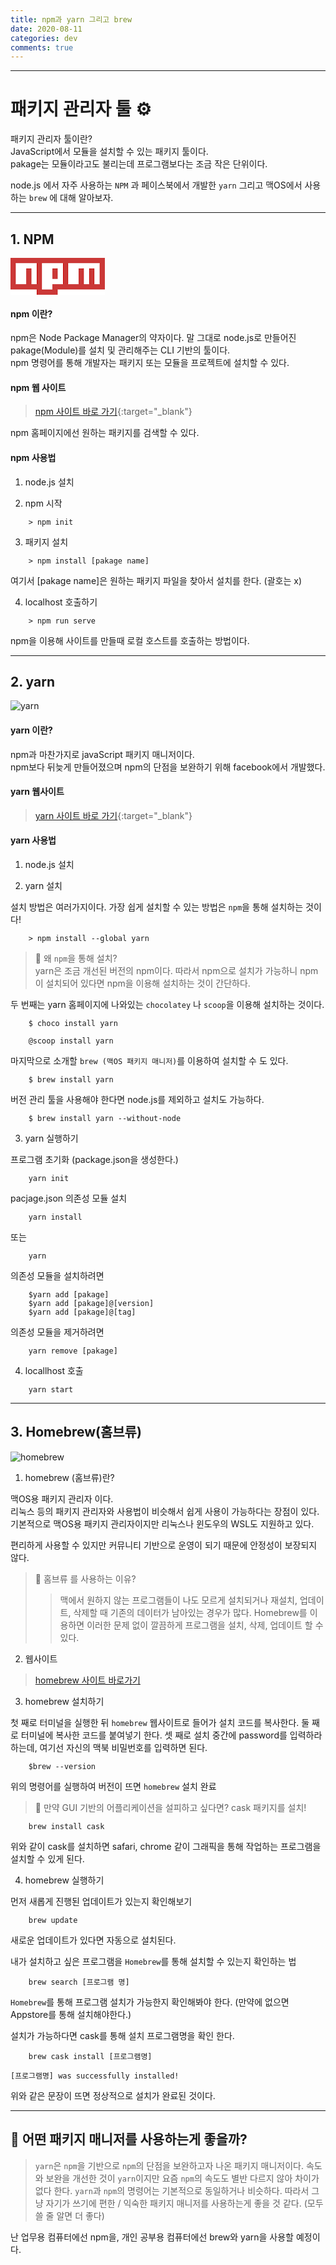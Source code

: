 ```yaml
---
title: npm과 yarn 그리고 brew
date: 2020-08-11
categories: dev
comments: true
---
```


---
# 패키지 관리자 툴 ⚙

패키지 관리자 툴이란?  
JavaScript에서 모듈을 설치할 수 있는 패키지 툴이다.  
pakage는 모듈이라고도 불리는데 프로그램보다는 조금 작은 단위이다.


node.js 에서 자주 사용하는 `NPM` 과 페이스북에서 개발한 `yarn`  그리고 맥OS에서 사용하는 `brew` 에 대해 알아보자.

---

## 1. NPM


![npm](data:image/png;base64,iVBORw0KGgoAAAANSUhEUgAAAJcAAAA7CAMAAABBn+jeAAAAJFBMVEX////LODfJKCfot7bgmJfOSUnFAADuy8v14eHGEA7kqKfXdXRcp15cAAAA+0lEQVRoge3Z4Q7CIAwEYCiMse3939cYwSUlpaCSkXn3y7Bb/WaiJmDsnDFXA4TA1Re4+jK9i9SMaIq3Zhd5p4UGNHk8cddqtITe5hbVJs9auNwAl97kcXDBBVfFdX7XNVfRFF2Rv3ovNLhs2J4JXnVRau6q61U8mzEvZFiDa0kXdFceobuIvVncUhMuuOCCCy644Pp3F83pOlIca17tKgIXXHDd01XMyC7+a/nN/hd3Ge4q9r/swmP5FfkJpFubZ9qi0b/vK/4//jRw9QWuvkzr6j6KqLg+ON+QYnxzxFOMzDraZ6nhz15JkD6VvL7rM0Yk2Hrggguum7oeyc0jXd/03kcAAAAASUVORK5CYII= "npm logo")  





#### npm 이란?

npm은 Node Package Manager의 약자이다. 말 그대로 node.js로 만들어진 pakage(Module)를 설치 및 관리해주는 CLI 기반의 툴이다.  
npm 명령어를 통해 개발자는 패키지 또는 모듈을 프로젝트에 설치할 수 있다.


#### npm 웹 사이트

> [npm 사이트 바로 가기](https://npmjs.org){:target="_blank"}

npm 홈페이지에선 원하는 패키지를 검색할 수 있다.

#### npm 사용법

1. node.js 설치

2. npm 시작

```
    > npm init
```

3. 패키지 설치

```
    > npm install [pakage name]
```
여기서 [pakage name]은 원하는 패키지 파일을 찾아서 설치를 한다. (괄호는 x)

4. localhost 호출하기

```
    > npm run serve
```
npm을 이용해 사이트를 만들때 로컬 호스트를 호출하는 방법이다.  

---

## 2. yarn

![yarn](https://encrypted-tbn0.gstatic.com/images?q=tbn%3AANd9GcRWseHnrqbiy8Y2gX_t__UCfgKjFssaSJCPMQ&usqp=CAU "yarn")  



#### yarn 이란?

npm과 마찬가지로 javaScript 패키지 매니저이다.  
npm보다 뒤늦게 만들어졌으며 npm의 단점을 보완하기 위해 facebook에서 개발했다.

#### yarn 웹사이트

> [yarn 사이트 바로 가기](https://yarnpkg.com/){:target="_blank"}

#### yarn 사용법

1. node.js 설치

2. yarn 설치

설치 방법은 여러가지이다. 가장 쉽게 설치할 수 있는 방법은 `npm`을 통해 설치하는 것이다!  

```
    > npm install --global yarn
```
> 🤔 왜 `npm`을 통해 설치?  
> yarn은 조금 개선된 버전의 npm이다. 따라서 npm으로 설치가 가능하니
> npm이 설치되어 있다면 npm을 이용해 설치하는 것이 간단하다.

두 번째는 yarn 홈페이지에 나와있는 `chocolatey` 나 `scoop`을 이용해 설치하는 것이다.

```
    $ choco install yarn
```
```
    @scoop install yarn
```

마지막으로 소개할 `brew (맥OS 패키지 매니저)`를 이용하여 설치할 수 도 있다. 
```
    $ brew install yarn
```
버전 관리 툴을 사용해야 한다면 node.js를 제외하고 설치도 가능하다.
```
    $ brew install yarn --without-node
```

3. yarn 실행하기

프로그램 초기화 (package.json을 생성한다.)
```
    yarn init
```

pacjage.json 의존성 모듈 설치
```
    yarn install
```
또는
```
    yarn
```

의존성 모듈을 설치하려면
```
    $yarn add [pakage]
    $yarn add [pakage]@[version]
    $yarn add [pakage]@[tag]
```

의존성 모듈을 제거하려면
```
    yarn remove [pakage]
```

4. locallhost 호출

```
    yarn start
```

---

## 3. Homebrew(홈브류)

![homebrew](https://miro.medium.com/max/256/1*CBCWQowzYqU83B0capCTQA.png "홈브류")  



1. homebrew (홈브류)란?

맥OS용 패키지 관리자 이다.  
리눅스 등의 패키지 관리자와 사용법이 비슷해서 쉽게 사용이 가능하다는 장점이 있다.  
기본적으로 맥OS용 패키지 관리자이지만 리눅스나 윈도우의 WSL도 지원하고 있다.

편리하게 사용할 수 있지만 커뮤니티 기반으로 운영이 되기 때문에 안정성이 보장되지 않다.

> 🤔 홈브류 를 사용하는 이유?
>> 맥에서 원하지 않는 프로그램들이 나도 모르게 설치되거나 재설치, 업데이트, 삭제할 때 기존의 데이터가 남아있는 경우가 많다.
>> Homebrew를 이용하면 이러한 문제 없이 깔끔하게 프로그램을 설치, 삭제, 업데이트 할 수 있다.



2. 웹사이트

> [homebrew 사이트 바로가기](https://brew.sh/)


3. homebrew 설치하기

첫 째로 터미널을 실행한 뒤 `homebrew` 웹사이트로 들어가 설치 코드를 복사한다.
둘 째로 터미널에 복사한 코드를 붙여넣기 한다.
셋 째로 설치 중간에 password를 입력하라 하는데, 여기선 자신의 맥북 비밀번호를 입력하면 된다.

```
    $brew --version
```
위의 명령어를 실행하여 버전이 뜨면 `homebrew` 설치 완료

> 🤔 만약 GUI 기반의 어플리케이션을 설피하고 싶다면?
> cask 패키지를 설치!

```
    brew install cask
```

위와 같이 cask를 설치하면 safari, chrome 같이 그래픽을 통해 작업하는 프로그램을 설치할 수 있게 된다.


4. homebrew 실행하기

먼저 새롭게 진행된 업데이트가 있는지 확인해보기

```
    brew update
```
새로운 업데이트가 있다면 자동으로 설치된다.

내가 설치하고 싶은 프로그램을 `Homebrew`를 통해 설치할 수 있는지 확인하는 법

```
    brew search [프로그램 명]
```

`Homebrew`를 통해 프로그램 설치가 가능한지 확인해봐야 한다. (만약에 없으면 Appstore를 통해 설치해야한다.)

설치가 가능하다면 cask를 통해 설치 프로그램명을 확인 한다.

```
    brew cask install [프로그램명]
```

`[프로그램명] was successfully installed!`

위와 같은 문장이 뜨면 정상적으로 설치가 완료된 것이다.


---

## 🤔 어떤 패키지 매니저를 사용하는게 좋을까?

> `yarn`은 `npm`을 기반으로 `npm`의 단점을 보완하고자 나온 패키지 매니저이다.
> 속도와 보완을 개선한 것이 `yarn`이지만 요즘 `npm`의 속도도 별반 다르지 않아 차이가 없다 한다.
> `yarn`과 `npm`의 명령어는 기본적으로 동일하거나 비슷하다.
> 따라서 그냥 자기가 쓰기에 편한 / 익숙한 패키지 매니저를 사용하는게 좋을 것 같다. (모두 쓸 줄 알면 더 좋다)

난 업무용 컴퓨터에선 npm을, 개인 공부용 컴퓨터에선 brew와 yarn을 사용할 예정이다.